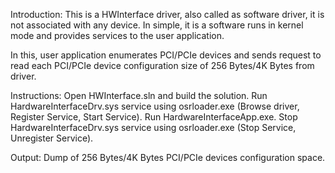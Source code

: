 Introduction: This is a HWInterface driver, also called as software driver, it is not associated with any device. In simple, it is a software runs in kernel mode and provides services to the user application.

In this, user application enumerates PCI/PCIe devices and sends request to read each PCI/PCIe device configuration size of 256 Bytes/4K Bytes from driver.

Instructions:
Open HWInterface.sln and build the solution.
Run HardwareInterfaceDrv.sys service using osrloader.exe (Browse driver, Register Service, Start Service).
Run HardwareInterfaceApp.exe.
Stop HardwareInterfaceDrv.sys service using osrloader.exe (Stop Service, Unregister Service).

Output: Dump of 256 Bytes/4K Bytes PCI/PCIe devices configuration space.
